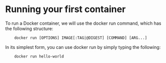 # Running your first container
To run a Docker container, we will use the docker run command, which has the following structure:
```shell
    docker run [OPTIONS] IMAGE[:TAG|@DIGEST] [COMMAND] [ARG...]
```

In its simplest form, you can use docker run by simply typing the following:
```shell
    docker run hello-world
```
